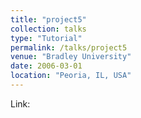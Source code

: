 ```yaml
---
title: "project5"
collection: talks
type: "Tutorial"
permalink: /talks/project5
venue: "Bradley University"
date: 2006-03-01
location: "Peoria, IL, USA"
---
```


Link:


